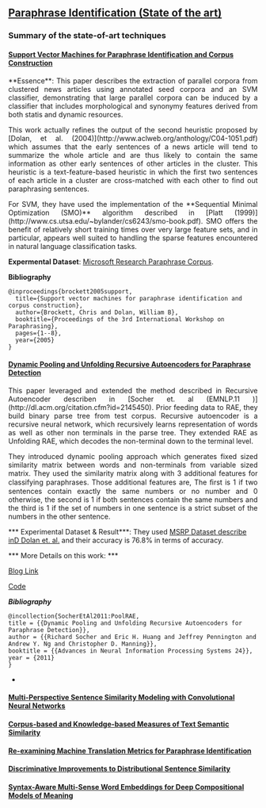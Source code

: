 
## [Paraphrase Identification (State of the art)](https://aclweb.org/aclwiki/index.php?title=Paraphrase_Identification_(State_of_the_art))

### Summary of the state-of-art techniques

#### [Support Vector Machines for Paraphrase Identification and Corpus Construction](https://www.microsoft.com/en-us/research/wp-content/uploads/2016/02/I05-50015B15D.pdf)

<p align="justify">
**Essence**: This paper describes the extraction of parallel corpora from clustered news articles using annotated seed corpora and an SVM classifier, demonstrating that large parallel corpora can be induced by a classifier that includes morphological and synonymy features derived from both statis and dynamic resources.
<p align="justify">
<p align="justify">
This work actually refines the output of the second heuristic proposed by [Dolan, et al. (2004)](http://www.aclweb.org/anthology/C04-1051.pdf) which assumes that the early sentences of a news article will tend to summarize the whole article and are thus likely to contain the same information as other early sentences of other articles in the cluster. This heuristic is a text-feature-based heuristic in which the first two sentences of each article in a cluster are cross-matched with each other to find out paraphrasing sentences.
<p align="justify">
<p align="justify">
For SVM, they have used the implementation of the **Sequential Minimal Optimization (SMO)** algorithm described in [Platt (1999)](http://www.cs.utsa.edu/~bylander/cs6243/smo-book.pdf). SMO offers the benefit of relatively short training times over very large feature sets, and in particular, appears well suited to handling the sparse features encountered in natural language classification tasks.
<p align="justify">

**Expermental Dataset**: [Microsoft Research Paraphrase Corpus](https://github.com/wasiahmad/Paraphrase-Identification-Task/tree/master/Dataset/MSRParaphraseCorpus).

**Bibliography**
```
@inproceedings{brockett2005support,
  title={Support vector machines for paraphrase identification and corpus construction},
  author={Brockett, Chris and Dolan, William B},
  booktitle={Proceedings of the 3rd International Workshop on Paraphrasing},
  pages={1--8},
  year={2005}
}
```

#### [Dynamic Pooling and Unfolding Recursive Autoencoders for Paraphrase Detection](http://papers.nips.cc/paper/4204-dynamic-pooling-and-unfolding-recursive-autoencoders-for-paraphrase-detection.pdf)
<p align="justify">
This paper leveraged and extended the method described in Recursive Autoencoder describen in [Socher et. al (EMNLP.11 )](http://dl.acm.org/citation.cfm?id=2145450). Prior feeding data to RAE, they build binary parse tree from test corpus. Recursive autoencoder is a recursive neural network, which recursively learns representation of words as well as other non terminals in the parse tree. They extended RAE as Unfolding RAE, which decodes the non-terminal down to the terminal level.
<p align="justify">
<p align="justify">
They introduced dynamic pooling approach which generates fixed sized similarity matrix between words and non-terminals from variable sized matrix. They used the similarity matrix along with 3 additional features for classifying paraphrases. Those additional features are, The ﬁrst is 1 if two sentences contain exactly the same numbers or no number and 0 otherwise, the second is 1 if both sentences contain the same numbers and the third is 1 if the set of numbers in one sentence is a strict subset of the numbers in the other sentence. 
<p align="justify">

*** Experimental Dataset & Result***: They used  [MSRP Dataset describe inD Dolan et. al.](https://www.microsoft.com/en-us/research/wp-content/uploads/2016/02/para_coling2004.pdf) and their accuracy is 76.8% in terms of accuracy. 

*** More Details on this work: *** 

[Blog Link](http://www.socher.org/index.php/Main/DynamicPoolingAndUnfoldingRecursiveAutoencodersForParaphraseDetection)

[Code](https://github.com/jeremysalwen/ParaphraseAutoencoder-octave)

***Bibliography***
````
@incollection{SocherEtAl2011:PoolRAE,
title = {{Dynamic Pooling and Unfolding Recursive Autoencoders for Paraphrase Detection}},
author = {{Richard Socher and Eric H. Huang and Jeffrey Pennington and Andrew Y. Ng and Christopher D. Manning}},
booktitle = {{Advances in Neural Information Processing Systems 24}},
year = {2011}
}
````
*



#### [Multi-Perspective Sentence Similarity Modeling with Convolutional Neural Networks](http://aclweb.org/anthology/D/D15/D15-1181.pdf)



#### [Corpus-based and Knowledge-based Measures of Text Semantic Similarity](http://www.aaai.org/Papers/AAAI/2006/AAAI06-123.pdf)



#### [Re-examining Machine Translation Metrics for Paraphrase Identification](http://www.aclweb.org/anthology/N12-1019.pdf)



#### [Discriminative Improvements to Distributional Sentence Similarity](http://www.aclweb.org/anthology/D/D13/D13-1090.pdf)



#### [Syntax-Aware Multi-Sense Word Embeddings for Deep Compositional Models of Meaning](http://www.aclweb.org/anthology/D/D15/D15-1177.pdf)



